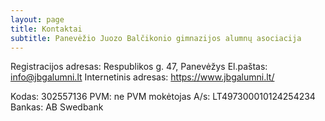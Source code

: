 ```yaml
---
layout: page
title: Kontaktai
subtitle: Panevėžio Juozo Balčikonio gimnazijos alumnų asociacija
---
```


Registracijos adresas: Respublikos g. 47, Panevėžys
El.paštas: info@jbgalumni.lt
Internetinis adresas: https://www.jbgalumni.lt/

Kodas: 302557136
PVM: ne PVM mokėtojas
A/s: LT497300010124254234
Bankas: AB Swedbank